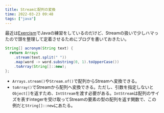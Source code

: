 ```yaml
---
title: Streamと配列の変換
time: 2022-03-23 09:48
tags: ["java"]
---
```


最近は[Exercism](https://exercism.org)でJavaの練習をしているのだけど、Streamの扱いで少しハマったので頭を整理して定着させるためにブログを書いておきたい。

```java
String[] acronym(String text) {
  return Arrays
    .stream(text.split(" "))
    .map(word -> word.substring(0, 1).toUpperCase())
    .toArray(String[]::new);
};
```

* `Arrays.stream()`や`Stream.of()`で配列からStreamへ変換できる。
* `toArray()`でStreamから配列へ変換できる。ただし、引数を指定しないと`Object[]`を返すため、`IntStream`を渡す必要がある。`IntStream`は配列のサイズを表すintegerを受け取ってStreamの要素の型の配列を返す関数で、この例だと`String[]::new`にあたる。
